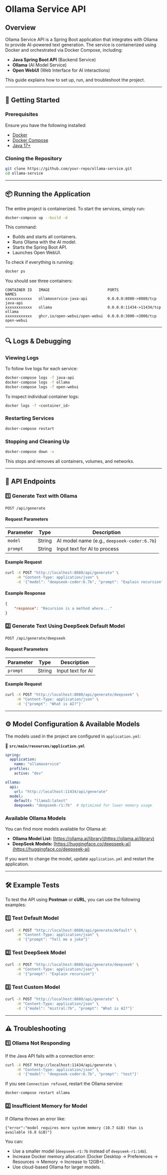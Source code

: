 # Ollama Service API

## Overview
Ollama Service API is a Spring Boot application that integrates with Ollama to provide AI-powered text generation. The service is containerized using Docker and orchestrated via Docker Compose, including:

- **Java Spring Boot API** (Backend Service)
- **Ollama** (AI Model Service)
- **Open WebUI** (Web Interface for AI interactions)

This guide explains how to set up, run, and troubleshoot the project.

---

## 🚀 Getting Started

### **Prerequisites**
Ensure you have the following installed:
- [Docker](https://www.docker.com/get-started)
- [Docker Compose](https://docs.docker.com/compose/install/)
- [Java 17+](https://adoptium.net/temurin/releases/)

### **Cloning the Repository**
```sh
git clone https://github.com/your-repo/ollama-service.git
cd ollama-service
```

---

## 📦 Running the Application
The entire project is containerized. To start the services, simply run:
```sh
docker-compose up --build -d
```
This command:
- Builds and starts all containers.
- Runs Ollama with the AI model.
- Starts the Spring Boot API.
- Launches Open WebUI.

To check if everything is running:
```sh
docker ps
```
You should see three containers:
```
CONTAINER ID   IMAGE                          PORTS                   NAMES
xxxxxxxxxxxx   ollamaservice-java-api         0.0.0.0:8080->8080/tcp  java-api
xxxxxxxxxxxx   ollama                         0.0.0.0:11434->11434/tcp  ollama
xxxxxxxxxxxx   ghcr.io/open-webui/open-webui  0.0.0.0:3000->3000/tcp  open-webui
```

---

## 🔍 Logs & Debugging

### **Viewing Logs**
To follow live logs for each service:
```sh
docker-compose logs -f java-api
docker-compose logs -f ollama
docker-compose logs -f open-webui
```
To inspect individual container logs:
```sh
docker logs -f <container_id>
```

### **Restarting Services**
```sh
docker-compose restart
```

### **Stopping and Cleaning Up**
```sh
docker-compose down -v
```
This stops and removes all containers, volumes, and networks.

---

## 🔗 API Endpoints

### **1️⃣ Generate Text with Ollama**
```http
POST /api/generate
```
#### **Request Parameters**
| Parameter | Type   | Description               |
|-----------|--------|---------------------------|
| `model`   | String | AI model name (e.g., `deepseek-coder:6.7b`) |
| `prompt`  | String | Input text for AI to process |

#### **Example Request**
```sh
curl -X POST "http://localhost:8080/api/generate" \
     -H "Content-Type: application/json" \
     -d '{"model": "deepseek-coder:6.7b", "prompt": "Explain recursion"}'
```
#### **Example Response**
```json
{
    "response": "Recursion is a method where..."
}
```

### **2️⃣ Generate Text Using DeepSeek Default Model**
```http
POST /api/generate/deepseek
```
#### **Request Parameters**
| Parameter | Type   | Description |
|-----------|--------|-------------|
| `prompt`  | String | Input text for AI |

#### **Example Request**
```sh
curl -X POST "http://localhost:8080/api/generate/deepseek" \
     -H "Content-Type: application/json" \
     -d '{"prompt": "What is AI?"}'
```

---

## ⚙️ Model Configuration & Available Models
The models used in the project are configured in `application.yml`:

📂 **`src/main/resources/application.yml`**
```yaml
spring:
  application:
    name: "ollamaservice"
  profiles:
    active: "dev"

ollama:
  api:
    url: "http://localhost:11434/api/generate"
  model:
    default: "llama3:latest"
    deepseek: "deepseek-r1:7b"  # Optimized for lower memory usage
```

### **Available Ollama Models**
You can find more models available for Ollama at:
- **Ollama Model List:** [https://ollama.ai/library](https://ollama.ai/library)
- **DeepSeek Models:** [https://huggingface.co/deepseek-ai](https://huggingface.co/deepseek-ai)

If you want to change the model, update `application.yml` and restart the application.

---

## 🛠 Example Tests
To test the API using **Postman** or **cURL**, you can use the following examples:

### **1️⃣ Test Default Model**
```sh
curl -X POST "http://localhost:8080/api/generate/default" \
     -H "Content-Type: application/json" \
     -d '{"prompt": "Tell me a joke"}'
```

### **2️⃣ Test DeepSeek Model**
```sh
curl -X POST "http://localhost:8080/api/generate/deepseek" \
     -H "Content-Type: application/json" \
     -d '{"prompt": "Explain recursion"}'
```

### **3️⃣ Test Custom Model**
```sh
curl -X POST "http://localhost:8080/api/generate" \
     -H "Content-Type: application/json" \
     -d '{"model": "mistral:7b", "prompt": "What is AI?"}'
```

---

## ⚠️ Troubleshooting

### **1️⃣ Ollama Not Responding**
If the Java API fails with a connection error:
```sh
curl -X POST http://localhost:11434/api/generate \
     -H "Content-Type: application/json" \
     -d '{"model": "deepseek-coder:6.7b", "prompt": "test"}'
```
If you see `Connection refused`, restart the Ollama service:
```sh
docker-compose restart ollama
```

### **2️⃣ Insufficient Memory for Model**
If Ollama throws an error like:
```
{"error":"model requires more system memory (10.7 GiB) than is available (6.8 GiB)"}
```
You can:
- Use a smaller model (`deepseek-r1:7b` instead of `deepseek-r1:14b`).
- Increase Docker memory allocation (Docker Desktop → Preferences → Resources → Memory → Increase to 12GB+).
- Use cloud-based Ollama for larger models.

